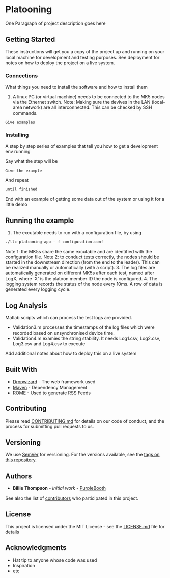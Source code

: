 # Platooning

One Paragraph of project description goes here

## Getting Started

These instructions will get you a copy of the project up and running on your local machine for development and testing purposes. See deployment for notes on how to deploy the project on a live system.

### Connections

What things you need to install the software and how to install them

1. A linux PC (or virtual machine) needs to be connected to the MK5 nodes via the Ethernet switch.
Note: Making sure the devives in the LAN (local-area network) are all interconnected. This can be checked by SSH commands.

```
Give examples
```

### Installing

A step by step series of examples that tell you how to get a development env running

Say what the step will be

```
Give the example
```

And repeat

```
until finished
```

End with an example of getting some data out of the system or using it for a little demo

## Running the example
1. The excutable needs to run with a configuration file, by using
```
./llc-platooning-app - f configuration.conf
```
Note 1: the MK5s share the same excutable and are identified with the configuration file.
Note 2: to conduct tests correctly, the nodes should be started in the downstream direction (from the end to the leader). This can be realized manually or automatically (with a script).
3. The log files are automatically generated on different MK5s after each test, named after LogX, where 'X' is the platoon member ID the node is configured.
4. The logging system records the status of the node every 10ms. A row of data is generated every logging cycle.


## Log Analysis

Matlab scripts which can process the test logs are provided.
* Validation3.m processes the timestamps of the log files which were recorded based on unsynchronised device time.
* Validation4.m examies the string stability. It needs Log1.csv, Log2.csv, Log3.csv and Log4.csv to execute

Add additional notes about how to deploy this on a live system

## Built With

* [Dropwizard](http://www.dropwizard.io/1.0.2/docs/) - The web framework used
* [Maven](https://maven.apache.org/) - Dependency Management
* [ROME](https://rometools.github.io/rome/) - Used to generate RSS Feeds

## Contributing

Please read [CONTRIBUTING.md](https://gist.github.com/PurpleBooth/b24679402957c63ec426) for details on our code of conduct, and the process for submitting pull requests to us.

## Versioning

We use [SemVer](http://semver.org/) for versioning. For the versions available, see the [tags on this repository](https://github.com/your/project/tags). 

## Authors

* **Billie Thompson** - *Initial work* - [PurpleBooth](https://github.com/PurpleBooth)

See also the list of [contributors](https://github.com/your/project/contributors) who participated in this project.

## License

This project is licensed under the MIT License - see the [LICENSE.md](LICENSE.md) file for details

## Acknowledgments

* Hat tip to anyone whose code was used
* Inspiration
* etc

